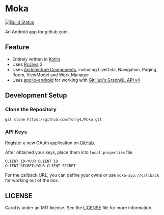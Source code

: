 # Moka

[![Build Status](https://travis-ci.com/TonnyL/Moka.svg?token=EEerQrHwqM2iTVXsTWXe&branch=master)](https://travis-ci.com/TonnyL/Moka)

An Android app for github.com.

## Feature
+ Entirely written in [Kotlin](https://kotlinlang.org/)
+ Uses [RxJava](https://github.com/ReactiveX/RxJava) 2
+ Uses [Architecture Components](https://developer.android.com/topic/libraries/architecture/), including LiveData, Navigation, Paging, Room, ViewModel and Work Manager
+ Uses [apollo-android](https://github.com/apollographql/apollo-android) for working with [GitHub's GraphQL API v4](https://developer.github.com/v4/)

## Development Setup
### Clone the Repository
```shell
git clone https://github.com/TonnyL/Moka.git
```

### API Keys
Register a new OAuth application on [GitHub](https://github.com/settings/applications/new).

After obtained your keys, place them into `local.properties` file.

```java
CLIENT_ID=YOUR CLIENT ID
CLIENT_SECRET=YOUR CLIENT SECRET
```

For the callback URL, you can define your owns or use `moka-app://callback` for working out of the box.

## LICENSE
Carol is under an MIT license. See the [LICENSE](LICENSE) file for more information.